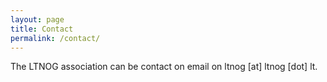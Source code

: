 ```yaml
---
layout: page
title: Contact
permalink: /contact/
---
```


The LTNOG association can be contact on email on ltnog [at] ltnog [dot] lt.
